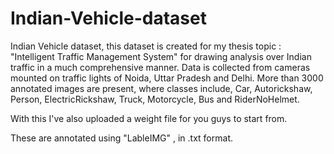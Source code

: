 # Indian-Vehicle-dataset

Indian Vehicle dataset, this dataset is created for my thesis topic : "Intelligent Traffic Management System" for drawing analysis over Indian traffic in a much comprehensive manner.
Data is collected from cameras mounted on traffic lights of Noida, Uttar Pradesh and Delhi.
More than 3000 annotated images are present, where classes include, 
Car, Autorickshaw, Person, ElectricRickshaw, Truck, Motorcycle, Bus and RiderNoHelmet. 


With this I've also uploaded a weight file for you guys to start from. 

These are annotated using "LableIMG" , in .txt format. 
